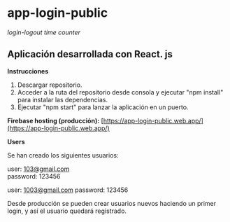 # app-login-public
*login-logout time counter*

## Aplicación desarrollada con React. js

**Instrucciones**

1. Descargar repositorio.
2. Acceder a la ruta del repositorio desde consola y ejecutar "npm install" para instalar las dependencias.
3. Ejecutar "npm start" para lanzar la aplicación en un puerto.


**Firebase hosting (producción):**
[https://app-login-public.web.app/](https://app-login-public.web.app/)

**Users**

Se han creado los siguientes usuarios:

user: 103@gmail.com  
password: 123456

user: 1003@gmail.com
password: 123456

Desde producción se pueden crear usuarios nuevos haciendo un primer login, y así el usuario quedará registrado.
